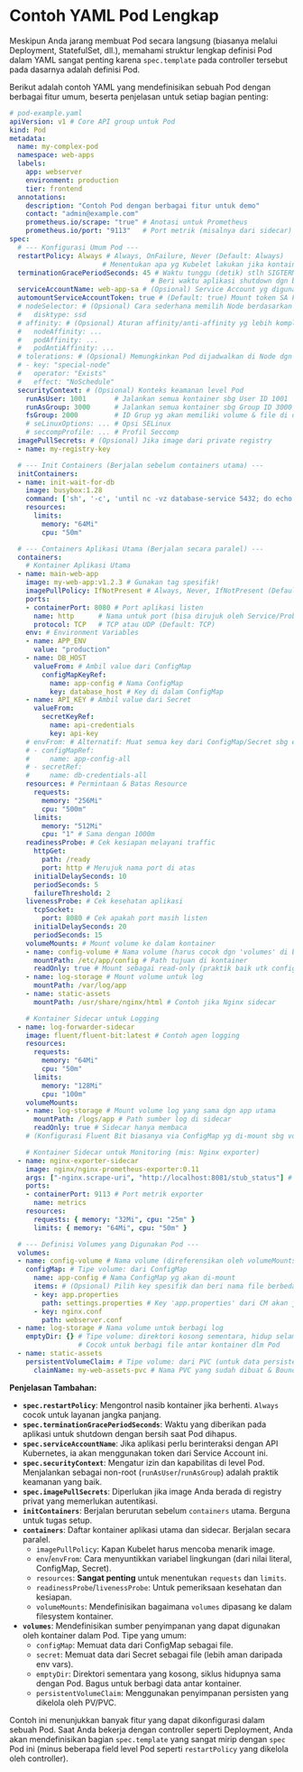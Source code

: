 # Contoh YAML Pod Lengkap

Meskipun Anda jarang membuat Pod secara langsung (biasanya melalui Deployment, StatefulSet, dll.), memahami struktur lengkap definisi Pod dalam YAML sangat penting karena `spec.template` pada controller tersebut pada dasarnya adalah definisi Pod.

Berikut adalah contoh YAML yang mendefinisikan sebuah Pod dengan berbagai fitur umum, beserta penjelasan untuk setiap bagian penting:

```yaml
# pod-example.yaml
apiVersion: v1 # Core API group untuk Pod
kind: Pod
metadata:
  name: my-complex-pod
  namespace: web-apps
  labels:
    app: webserver
    environment: production
    tier: frontend
  annotations:
    description: "Contoh Pod dengan berbagai fitur untuk demo"
    contact: "admin@example.com"
    prometheus.io/scrape: "true" # Anotasi untuk Prometheus
    prometheus.io/port: "9113"   # Port metrik (misalnya dari sidecar)
spec:
  # --- Konfigurasi Umum Pod ---
  restartPolicy: Always # Always, OnFailure, Never (Default: Always)
                       # Menentukan apa yg Kubelet lakukan jika kontainer berhenti
  terminationGracePeriodSeconds: 45 # Waktu tunggu (detik) stlh SIGTERM sblm SIGKILL
                                   # Beri waktu aplikasi shutdown dgn baik
  serviceAccountName: web-app-sa # (Opsional) Service Account yg digunakan Pod ini
  automountServiceAccountToken: true # (Default: true) Mount token SA ke /var/run/secrets...?
  # nodeSelector: # (Opsional) Cara sederhana memilih Node berdasarkan label
  #   disktype: ssd
  # affinity: # (Opsional) Aturan affinity/anti-affinity yg lebih kompleks
  #   nodeAffinity: ...
  #   podAffinity: ...
  #   podAntiAffinity: ...
  # tolerations: # (Opsional) Memungkinkan Pod dijadwalkan di Node dgn Taints
  # - key: "special-node"
  #   operator: "Exists"
  #   effect: "NoSchedule"
  securityContext: # (Opsional) Konteks keamanan level Pod
    runAsUser: 1001       # Jalankan semua kontainer sbg User ID 1001
    runAsGroup: 3000      # Jalankan semua kontainer sbg Group ID 3000
    fsGroup: 2000         # ID Grup yg akan memiliki volume & file di dalamnya
    # seLinuxOptions: ... # Opsi SELinux
    # seccompProfile: ... # Profil Seccomp
  imagePullSecrets: # (Opsional) Jika image dari private registry
  - name: my-registry-key

  # --- Init Containers (Berjalan sebelum containers utama) ---
  initContainers:
  - name: init-wait-for-db
    image: busybox:1.28
    command: ['sh', '-c', 'until nc -vz database-service 5432; do echo "Waiting for DB..."; sleep 2; done;']
    resources:
      limits:
        memory: "64Mi"
        cpu: "50m"

  # --- Containers Aplikasi Utama (Berjalan secara paralel) ---
  containers:
    # Kontainer Aplikasi Utama
  - name: main-web-app
    image: my-web-app:v1.2.3 # Gunakan tag spesifik!
    imagePullPolicy: IfNotPresent # Always, Never, IfNotPresent (Default: IfNotPresent jika tag bukan :latest/:kosong, Always jika :latest/:kosong)
    ports:
    - containerPort: 8080 # Port aplikasi listen
      name: http      # Nama untuk port (bisa dirujuk oleh Service/Probe)
      protocol: TCP   # TCP atau UDP (Default: TCP)
    env: # Environment Variables
    - name: APP_ENV
      value: "production"
    - name: DB_HOST
      valueFrom: # Ambil value dari ConfigMap
        configMapKeyRef:
          name: app-config # Nama ConfigMap
          key: database_host # Key di dalam ConfigMap
    - name: API_KEY # Ambil value dari Secret
      valueFrom:
        secretKeyRef:
          name: api-credentials
          key: api-key
    # envFrom: # Alternatif: Muat semua key dari ConfigMap/Secret sbg env vars
    # - configMapRef:
    #     name: app-config-all
    # - secretRef:
    #     name: db-credentials-all
    resources: # Permintaan & Batas Resource
      requests:
        memory: "256Mi"
        cpu: "500m"
      limits:
        memory: "512Mi"
        cpu: "1" # Sama dengan 1000m
    readinessProbe: # Cek kesiapan melayani traffic
      httpGet:
        path: /ready
        port: http # Merujuk nama port di atas
      initialDelaySeconds: 10
      periodSeconds: 5
      failureThreshold: 2
    livenessProbe: # Cek kesehatan aplikasi
      tcpSocket:
        port: 8080 # Cek apakah port masih listen
      initialDelaySeconds: 20
      periodSeconds: 15
    volumeMounts: # Mount volume ke dalam kontainer
    - name: config-volume # Nama volume (harus cocok dgn 'volumes' di bawah)
      mountPath: /etc/app/config # Path tujuan di kontainer
      readOnly: true # Mount sebagai read-only (praktik baik utk config)
    - name: log-storage # Mount volume untuk log
      mountPath: /var/log/app
    - name: static-assets
      mountPath: /usr/share/nginx/html # Contoh jika Nginx sidecar

    # Kontainer Sidecar untuk Logging
  - name: log-forwarder-sidecar
    image: fluent/fluent-bit:latest # Contoh agen logging
    resources:
      requests:
        memory: "64Mi"
        cpu: "50m"
      limits:
        memory: "128Mi"
        cpu: "100m"
    volumeMounts:
    - name: log-storage # Mount volume log yang sama dgn app utama
      mountPath: /logs/app # Path sumber log di sidecar
      readOnly: true # Sidecar hanya membaca
    # (Konfigurasi Fluent Bit biasanya via ConfigMap yg di-mount sbg volume lain)

    # Kontainer Sidecar untuk Monitoring (mis: Nginx exporter)
  - name: nginx-exporter-sidecar
    image: nginx/nginx-prometheus-exporter:0.11
    args: ["-nginx.scrape-uri", "http://localhost:8081/stub_status"] # Asumsi app utama punya endpoint status Nginx
    ports:
    - containerPort: 9113 # Port metrik exporter
      name: metrics
    resources:
      requests: { memory: "32Mi", cpu: "25m" }
      limits: { memory: "64Mi", cpu: "50m" }

  # --- Definisi Volumes yang Digunakan Pod ---
  volumes:
  - name: config-volume # Nama volume (direferensikan oleh volumeMounts)
    configMap: # Tipe volume: dari ConfigMap
      name: app-config # Nama ConfigMap yg akan di-mount
      items: # (Opsional) Pilih key spesifik dan beri nama file berbeda
      - key: app.properties
        path: settings.properties # Key 'app.properties' dari CM akan jadi file 'settings.properties'
      - key: nginx.conf
        path: webserver.conf
  - name: log-storage # Nama volume untuk berbagi log
    emptyDir: {} # Tipe volume: direktori kosong sementara, hidup selama Pod ada
                 # Cocok untuk berbagi file antar kontainer dlm Pod
  - name: static-assets
    persistentVolumeClaim: # Tipe volume: dari PVC (untuk data persisten)
      claimName: my-web-assets-pvc # Nama PVC yang sudah dibuat & Bound

```

**Penjelasan Tambahan:**

*   **`spec.restartPolicy`**: Mengontrol nasib kontainer jika berhenti. `Always` cocok untuk layanan jangka panjang.
*   **`spec.terminationGracePeriodSeconds`**: Waktu yang diberikan pada aplikasi untuk shutdown dengan bersih saat Pod dihapus.
*   **`spec.serviceAccountName`**: Jika aplikasi perlu berinteraksi dengan API Kubernetes, ia akan menggunakan token dari Service Account ini.
*   **`spec.securityContext`**: Mengatur izin dan kapabilitas di level Pod. Menjalankan sebagai non-root (`runAsUser`/`runAsGroup`) adalah praktik keamanan yang baik.
*   **`spec.imagePullSecrets`**: Diperlukan jika image Anda berada di registry privat yang memerlukan autentikasi.
*   **`initContainers`**: Berjalan berurutan sebelum `containers` utama. Berguna untuk tugas setup.
*   **`containers`**: Daftar kontainer aplikasi utama dan sidecar. Berjalan secara paralel.
    *   `imagePullPolicy`: Kapan Kubelet harus mencoba menarik image.
    *   `env`/`envFrom`: Cara menyuntikkan variabel lingkungan (dari nilai literal, ConfigMap, Secret).
    *   `resources`: **Sangat penting** untuk menentukan `requests` dan `limits`.
    *   `readinessProbe`/`livenessProbe`: Untuk pemeriksaan kesehatan dan kesiapan.
    *   `volumeMounts`: Mendefinisikan bagaimana `volumes` dipasang ke dalam filesystem kontainer.
*   **`volumes`**: Mendefinisikan sumber penyimpanan yang dapat digunakan oleh kontainer dalam Pod. Tipe yang umum:
    *   `configMap`: Memuat data dari ConfigMap sebagai file.
    *   `secret`: Memuat data dari Secret sebagai file (lebih aman daripada env vars).
    *   `emptyDir`: Direktori sementara yang kosong, siklus hidupnya sama dengan Pod. Bagus untuk berbagi data antar kontainer.
    *   `persistentVolumeClaim`: Menggunakan penyimpanan persisten yang dikelola oleh PV/PVC.

Contoh ini menunjukkan banyak fitur yang dapat dikonfigurasi dalam sebuah Pod. Saat Anda bekerja dengan controller seperti Deployment, Anda akan mendefinisikan bagian `spec.template` yang sangat mirip dengan `spec` Pod ini (minus beberapa field level Pod seperti `restartPolicy` yang dikelola oleh controller).

